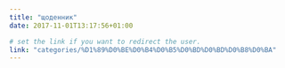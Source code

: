 ```yaml
---
title: "щоденник"
date: 2017-11-01T13:17:56+01:00

# set the link if you want to redirect the user.
link: "categories/%D1%89%D0%BE%D0%B4%D0%B5%D0%BD%D0%BD%D0%B8%D0%BA"
---
```

